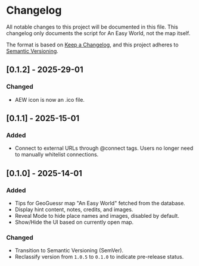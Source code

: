 # Changelog

All notable changes to this project will be documented in this file. This changelog only documents the script for An Easy World, not the map itself.

The format is based on [Keep a Changelog](https://keepachangelog.com/en/1.0.0/),
and this project adheres to [Semantic Versioning](https://semver.org/spec/v2.0.0.html).

## [0.1.2] - 2025-29-01
### Changed
- AEW icon is now an .ico file.

## [0.1.1] - 2025-15-01
### Added
- Connect to external URLs through @connect tags. Users no longer need to manually whitelist connections.

## [0.1.0] - 2025-14-01
### Added
- Tips for GeoGuessr map "An Easy World" fetched from the database.
- Display hint content, notes, credits, and images.
- Reveal Mode to hide place names and images, disabled by default.
- Show/Hide the UI based on currently open map.

### Changed
- Transition to Semantic Versioning (SemVer).
- Reclassify version from `1.0.5` to `0.1.0` to indicate pre-release status.